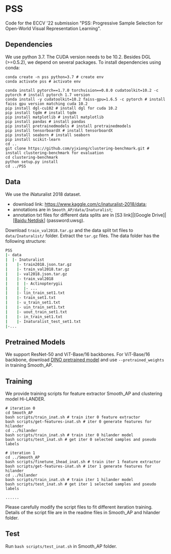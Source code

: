 # PSS

Code for the ECCV '22 submission "PSS: Progressive Sample Selection for Open-World Visual Representation Learning".

## Dependencies

We use python 3.7. The CUDA version needs to be 10.2. Besides DGL (>=0.5.2), we depend on several packages. To install dependencies using conda:

```commandline
conda create -n pss python=3.7 # create env
conda activate pss # activate env

conda install pytorch==1.7.0 torchvision==0.8.0 cudatoolkit=10.2 -c pytorch # install pytorch 1.7 version
conda install -y cudatoolkit=10.2 faiss-gpu=1.6.5 -c pytorch # install faiss gpu version matching cuda 10.2
pip install dgl-cu102 # install dgl for cuda 10.2
pip install tqdm # install tqdm
pip install matplotlib # install matplotlib
pip install pandas # install pandas
pip install pretrainedmodels # install pretrainedmodels
pip install tensorboardX # install tensorboardX
pip install seaborn # install seaborn
pip install scikit-learn
cd ..
git clone https://github.com/yjxiong/clustering-benchmark.git # install clustering-benchmark for evaluation
cd clustering-benchmark
python setup.py install
cd ../PSS
```

## Data

We use the iNaturalist 2018 dataset. 
- download link: https://www.kaggle.com/c/inaturalist-2018/data;
- annotations are in `Smooth_AP/data/Inaturalist`;
- annotation txt files for different data splits are in [S3 link]|[Google Drive]|[[Baidu Netdisk](https://pan.baidu.com/s/14S0Fns29a4o7kFDlNyyPjA?pwd=uwsg)] (password:uwsg).

Download `train_val2018.tar.gz` and the data split txt files to `data/Inaturalist/` folder. Extract the `tar.gz` files.
The data folder has the following structure:
```bash
PSS
|- data
|  |- Inaturalist
|    |- train2018.json.tar.gz
|    |- train_val2018.tar.gz
|    |- val2018.json.tar.gz
|    |- train_val2018
|    |  |- Actinopterygii
|    |  |- ...
|    |- lin_train_set1.txt
|    |- train_set1.txt
|    |- u_train_set1.txt
|    |- uin_train_set1.txt
|    |- uout_train_set1.txt
|    |- in_train_set1.txt
|    |- Inaturalist_test_set1.txt
|-...
```

## Pretrained Models
We support ResNet-50 and ViT-Base/16 backbones. For ViT-Base/16 backbone, download [DINO pretrained model](https://dl.fbaipublicfiles.com/dino/dino_vitbase16_pretrain/dino_vitbase16_pretrain.pth) and use `--pretrained_weights` in training Smooth_AP.

## Training
We provide training scripts for feature extractor Smooth_AP and clustering model Hi-LANDER.
```commandline
# iteration 0
cd Smooth_AP
bash scripts/train_inat.sh # train iter 0 feature extractor
bash scripts/get-features-inat.sh # iter 0 generate features for hilander
cd ../hilander
bash scripts/train_inat.sh # train iter 0 hilander model
bash scripts/test_inat.sh # get iter 0 selected samples and pseudo labels

# iteration 1
cd ../Smooth_AP
bash scripts/finetune_1head_inat.sh # train iter 1 feature extractor
bash scripts/get-features-inat.sh # iter 1 generate features for hilander
cd ../hilander
bash scripts/train_inat.sh # train iter 1 hilander model
bash scripts/test_inat.sh # get iter 1 selected samples and pseudo labels

......
```
Please carefully modify the script files to fit different iteration training. Details of the script file are in the readme files in Smooth_AP and hilander folder.

## Test
Run `bash scripts/test_inat.sh` in Smooth_AP folder.